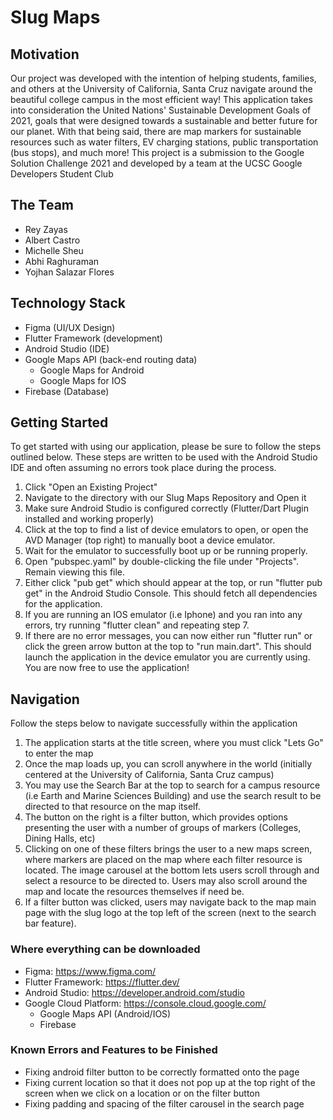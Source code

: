 # Slug Maps

## Motivation
Our project was developed with the intention of helping students, families, and others at the University of California, Santa Cruz navigate around the beautiful college campus in the most efficient way! This application takes into consideration the United Nations' Sustainable Development Goals of 2021, goals that were designed towards a sustainable and better future for our planet. With that being said, there are map markers for sustainable resources such as water filters, EV charging stations, public transportation (bus stops), and much more! This project is a submission to the Google Solution Challenge 2021 and developed by a team at the UCSC Google Developers Student Club

## The Team
* Rey Zayas
* Albert Castro
* Michelle Sheu
* Abhi Raghuraman
* Yojhan Salazar Flores

## Technology Stack
* Figma (UI/UX Design)
* Flutter Framework (development)
* Android Studio (IDE)
* Google Maps API (back-end routing data)
  - Google Maps for Android
  - Google Maps for IOS
* Firebase (Database)

## Getting Started
To get started with using our application, please be sure to follow the steps outlined below. These steps are written to be used with the Android Studio IDE and often assuming no errors took place during the process.

  1) Click "Open an Existing Project"
  2) Navigate to the directory with our Slug Maps Repository and Open it
  3) Make sure Android Studio is configured correctly (Flutter/Dart Plugin installed and working properly)
  4) Click <no devices> at the top to find a list of device emulators to open, or open the AVD Manager (top right) to manually boot a device emulator.
  5) Wait for the emulator to successfully boot up or be running properly.
  6) Open "pubspec.yaml" by double-clicking the file under "Projects". Remain viewing this file.
  7) Either click "pub get" which should appear at the top, or run "flutter pub get" in the Android Studio Console. This should fetch all dependencies for the application.
  8) If you are running an IOS emulator (i.e Iphone) and you ran into any errors, try running "flutter clean" and repeating step 7.
  9) If there are no error messages, you can now either run "flutter run" or click the green arrow button at the top to "run main.dart". This should launch the application in        the device emulator you are currently using. You are now free to use the application!

## Navigation
Follow the steps below to navigate successfully within the application

  1) The application starts at the title screen, where you must click "Lets Go" to enter the map
  2) Once the map loads up, you can scroll anywhere in the world (initially centered at the University of California, Santa Cruz campus)
  3) You may use the Search Bar at the top to search for a campus resource (i.e Earth and Marine Sciences Building) and use the search result to be directed to that resource on      the map itself.
  4) The button on the right is a filter button, which provides options presenting the user with a number of groups of markers (Colleges, Dining Halls, etc)
  5) Clicking on one of these filters brings the user to a new maps screen, where markers are placed on the map where each filter resource is located. The image carousel at the      bottom lets users scroll through and select a resource to be directed to. Users may also scroll around the map and locate the resources themselves if need be.
  6) If a filter button was clicked, users may navigate back to the map main page with the slug logo at the top left of the screen (next to the search bar feature).

### Where everything can be downloaded
* Figma: https://www.figma.com/
* Flutter Framework: https://flutter.dev/
* Android Studio: https://developer.android.com/studio
* Google Cloud Platform: https://console.cloud.google.com/
  - Google Maps API (Android/IOS)
  - Firebase

### Known Errors and Features to be Finished
* Fixing android filter button to be correctly formatted onto the page
* Fixing current location so that it does not pop up at the top right of the screen when we click on a location or on the filter button
* Fixing padding and spacing of the filter carousel in the search page

